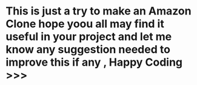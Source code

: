 # This is just a try to make an Amazon Clone hope yoou all may find it useful in your project and let me know any suggestion needed to improve this if any , Happy Coding >>>
